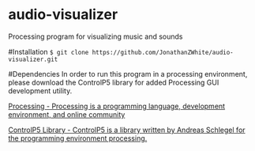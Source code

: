 audio-visualizer
================

Processing program for visualizing music and sounds

#Installation
`$ git clone https://github.com/JonathanZWhite/audio-visualizer.git`

#Dependencies
In order to run this program in a processing environment, please download the ControlP5 library for added Processing GUI development utility.

[Processing - Processing is a programming language, development environment, and online community](http://www.processing.org/)

[ControlP5 Library - ControlP5 is a library written by Andreas Schlegel for the programming environment processing.](http://www.sojamo.de/libraries/controlP5/)
